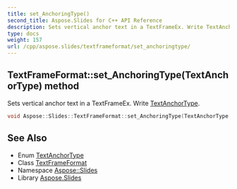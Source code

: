 ```yaml
---
title: set_AnchoringType()
second_title: Aspose.Slides for C++ API Reference
description: Sets vertical anchor text in a TextFrameEx. Write TextAnchorType.
type: docs
weight: 157
url: /cpp/aspose.slides/textframeformat/set_anchoringtype/
---
```

## TextFrameFormat::set_AnchoringType(TextAnchorType) method


Sets vertical anchor text in a TextFrameEx. Write [TextAnchorType](../../textanchortype/).

```cpp
void Aspose::Slides::TextFrameFormat::set_AnchoringType(TextAnchorType value) override
```

## See Also

* Enum [TextAnchorType](../textanchortype/)
* Class [TextFrameFormat](./)
* Namespace [Aspose::Slides](../)
* Library [Aspose.Slides](../../)